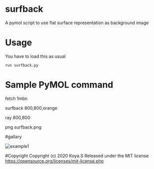 # surfback
A pymol script to use flat surface representation as background image

# Usage
You have to load this  as usual 

```run surfback.py```

# Sample PyMOL command

fetch 1mbn

surfback 800,800,orange

ray 800,800

png surfback.png


#gallary

![example1](1CZU_surfback.png)

#Copyright
Copyright (c) 2020 Koya.S Released under the MIT license https://opensource.org/licenses/mit-license.php
